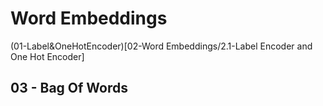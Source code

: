 # Word Embeddings

(01-Label&OneHotEncoder)[02-Word Embeddings/2.1-Label Encoder and One Hot Encoder]

## 03 - Bag Of Words


